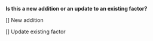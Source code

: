 **Is this a new addition or an update to an existing factor?**

[] New addition

[] Update existing factor


